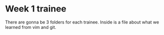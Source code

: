 # Week 1 trainee

There are gonna be 3 folders for each trainee. 
Inside is a file about what we learned from vim and git.
